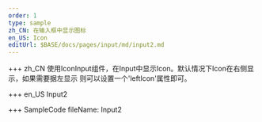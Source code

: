 ```yaml
--- 
order: 1
type: sample
zh_CN: 在输入框中显示图标
en_US: Icon
editUrl: $BASE/docs/pages/input/md/input2.md
---
```


+++ zh_CN
 使用IconInput组件，在Input中显示Icon。默认情况下Icon在右侧显示，如果需要据左显示
    则可以设置一个'leftIcon'属性即可。

+++ en_US
Input2

+++ SampleCode
fileName: Input2
